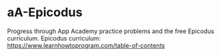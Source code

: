 # aA-Epicodus
Progress through App Academy practice problems and the free Epicodus curriculum.
Epicodus curriculum: https://www.learnhowtoprogram.com/table-of-contents
